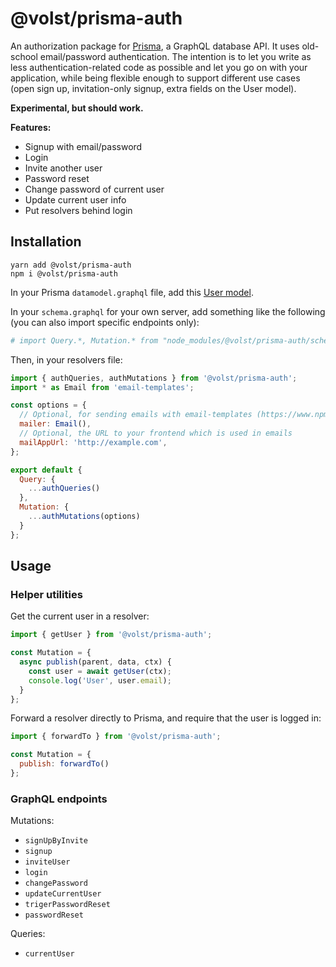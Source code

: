 # @volst/prisma-auth

An authorization package for [Prisma](https://www.prisma.io/), a GraphQL database API. It uses old-school email/password authentication. The intention is to let you write as less authentication-related code as possible and let you go on with your application, while being flexible enough to support different use cases (open sign up, invitation-only signup, extra fields on the User model).

**Experimental, but should work.**

**Features:**

* Signup with email/password
* Login
* Invite another user
* Password reset
* Change password of current user
* Update current user info
* Put resolvers behind login

## Installation

```
yarn add @volst/prisma-auth
npm i @volst/prisma-auth
```

In your Prisma `datamodel.graphql` file, add this [User model](./example/datamodel.graphql).

In your `schema.graphql` for your own server, add something like the following (you can also import specific endpoints only):

```graphql
# import Query.*, Mutation.* from "node_modules/@volst/prisma-auth/schema.graphql"
```

Then, in your resolvers file:

```js
import { authQueries, authMutations } from '@volst/prisma-auth';
import * as Email from 'email-templates';

const options = {
  // Optional, for sending emails with email-templates (https://www.npmjs.com/package/email-templates)
  mailer: Email(),
  // Optional, the URL to your frontend which is used in emails
  mailAppUrl: 'http://example.com',
};

export default {
  Query: {
    ...authQueries()
  },
  Mutation: {
    ...authMutations(options)
  }
};
```

## Usage

### Helper utilities

Get the current user in a resolver:

```js
import { getUser } from '@volst/prisma-auth';

const Mutation = {
  async publish(parent, data, ctx) {
    const user = await getUser(ctx);
    console.log('User', user.email);
  }
};
```

Forward a resolver directly to Prisma, and require that the user is logged in:

```js
import { forwardTo } from '@volst/prisma-auth';

const Mutation = {
  publish: forwardTo()
};
```

### GraphQL endpoints

Mutations:

- `signUpByInvite`
- `signup`
- `inviteUser`
- `login`
- `changePassword`
- `updateCurrentUser`
- `trigerPasswordReset`
- `passwordReset`

Queries:

- `currentUser`
